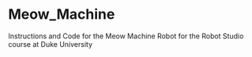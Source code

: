 # Meow_Machine
Instructions and Code for the Meow Machine Robot for the Robot Studio course at Duke University
